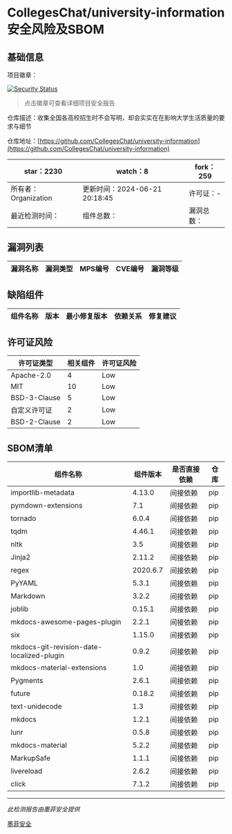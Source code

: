 # CollegesChat/university-information安全风险及SBOM

## 基础信息

项目徽章：

[![Security Status](https://www.murphysec.com/platform3/v31/badge/1806036952982949888.svg)](https://www.murphysec.com/console/report/1805674536405131264/1806036952982949888)

> 点击徽章可查看详细项目安全报告

仓库描述：收集全国各高校招生时不会写明，却会实实在在影响大学生活质量的要求与细节

仓库地址：[https://github.com/CollegesChat/university-information](https://github.com/CollegesChat/university-information)

| star：2230 | watch：8 | fork：259 |
| ----------- | -------------- | ------------ |
| 所有者：Organization | 更新时间：2024-06-21 20:18:45 | 许可证：- |
| 最近检测时间： | 组件总数： | 漏洞总数： |




## 漏洞列表

| 漏洞名称 | 漏洞类型 | MPS编号 | CVE编号 | 漏洞等级 |
| ------- | ------ | ------- | ------ | ----- |





## 缺陷组件

| 组件名称 | 版本 | 最小修复版本 | 依赖关系 | 修复建议 |
| -------- | ---- | ------------ | -------- | -------- |





## 许可证风险

| 许可证类型 | 相关组件 | 许可证风险 |
| ---------- | -------- | ---------- |
|Apache-2.0|4|Low|
|MIT|10|Low|
|BSD-3-Clause|5|Low|
|自定义许可证|2|Low|
|BSD-2-Clause|2|Low|




## SBOM清单

| 组件名称 | 组件版本 | 是否直接依赖 | 仓库 |
| -------- | -------- | ------------ | ---- |
|importlib-metadata|4.13.0|间接依赖|pip|
|pymdown-extensions|7.1|间接依赖|pip|
|tornado|6.0.4|间接依赖|pip|
|tqdm|4.46.1|间接依赖|pip|
|nltk|3.5|间接依赖|pip|
|Jinja2|2.11.2|间接依赖|pip|
|regex|2020.6.7|间接依赖|pip|
|PyYAML|5.3.1|间接依赖|pip|
|Markdown|3.2.2|间接依赖|pip|
|joblib|0.15.1|间接依赖|pip|
|mkdocs-awesome-pages-plugin|2.2.1|间接依赖|pip|
|six|1.15.0|间接依赖|pip|
|mkdocs-git-revision-date-localized-plugin|0.9.2|间接依赖|pip|
|mkdocs-material-extensions|1.0|间接依赖|pip|
|Pygments|2.6.1|间接依赖|pip|
|future|0.18.2|间接依赖|pip|
|text-unidecode|1.3|间接依赖|pip|
|mkdocs|1.2.1|间接依赖|pip|
|lunr|0.5.8|间接依赖|pip|
|mkdocs-material|5.2.2|间接依赖|pip|
|MarkupSafe|1.1.1|间接依赖|pip|
|livereload|2.6.2|间接依赖|pip|
|click|7.1.2|间接依赖|pip|


------

*此检测报告由墨菲安全提供*

[墨菲安全](www.murphysec.com)